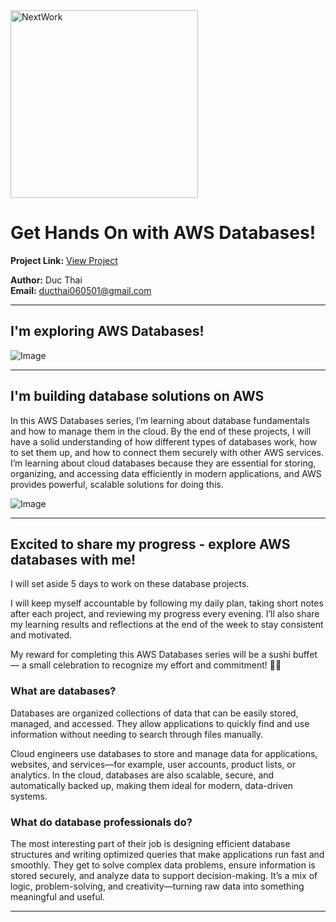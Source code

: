 <img src="https://cdn.prod.website-files.com/677c400686e724409a5a7409/6790ad949cf622dc8dcd9fe4_nextwork-logo-leather.svg" alt="NextWork" width="300" />

# Get Hands On with AWS Databases!

**Project Link:** [View Project](http://learn.nextwork.org/projects/aws-databases-intro)

**Author:** Duc Thai  
**Email:** ducthai060501@gmail.com

---

## I'm exploring AWS Databases!

![Image](http://learn.nextwork.org/relaxed_teal_timid_avocado/uploads/aws-databases-intro_ba6d42ae)

---

## I'm building database solutions on AWS

In this AWS Databases series, I’m learning about database fundamentals and how to manage them in the cloud. By the end of these projects, I will have a solid understanding of how different types of databases work, how to set them up, and how to connect them securely with other AWS services. I’m learning about cloud databases because they are essential for storing, organizing, and accessing data efficiently in modern applications, and AWS provides powerful, scalable solutions for doing this.

![Image](http://learn.nextwork.org/relaxed_teal_timid_avocado/uploads/aws-databases-intro_a1b2c3d4)

---

## Excited to share my progress - explore AWS databases with me!

I will set aside 5 days to work on these database projects.

I will keep myself accountable by following my daily plan, taking short notes after each project, and reviewing my progress every evening. I’ll also share my learning results and reflections at the end of the week to stay consistent and motivated.

My reward for completing this AWS Databases series will be a sushi buffet — a small celebration to recognize my effort and commitment! 🍣👏

### What are databases?

Databases are organized collections of data that can be easily stored, managed, and accessed. They allow applications to quickly find and use information without needing to search through files manually.

Cloud engineers use databases to store and manage data for applications, websites, and services—for example, user accounts, product lists, or analytics. In the cloud, databases are also scalable, secure, and automatically backed up, making them ideal for modern, data-driven systems.

### What do database professionals do?

The most interesting part of their job is designing efficient database structures and writing optimized queries that make applications run fast and smoothly. They get to solve complex data problems, ensure information is stored securely, and analyze data to support decision-making. It’s a mix of logic, problem-solving, and creativity—turning raw data into something meaningful and useful.

---
